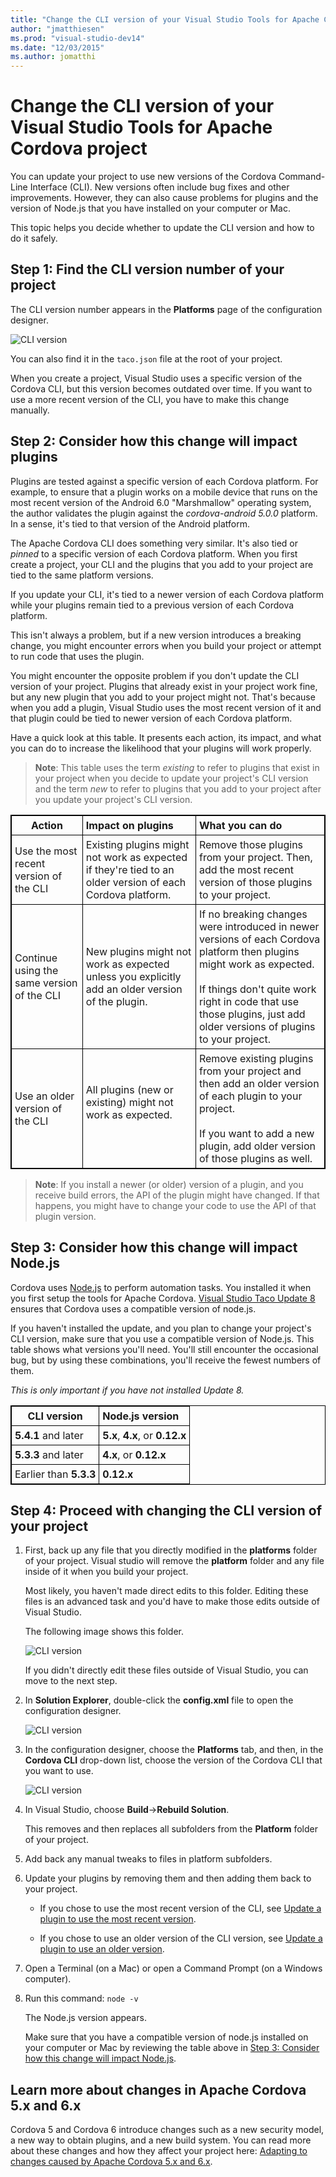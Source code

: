 ```yaml
---
title: "Change the CLI version of your Visual Studio Tools for Apache Cordova project | Cordova"
author: "jmatthiesen"
ms.prod: "visual-studio-dev14"
ms.date: "12/03/2015"
ms.author: jomatthi
---
```


# Change the CLI version of your Visual Studio Tools for Apache Cordova project

You can update your project to use new versions of the Cordova Command-Line Interface (CLI).  New versions often include bug fixes and other improvements. However, they can also cause problems for plugins and the version of Node.js that you have installed on your computer or Mac.

This topic helps you decide whether to update the CLI version and how to do it safely.

## Step 1: Find the CLI version number of your project

The CLI version number appears in the **Platforms** page of the configuration designer.

![CLI version](media/change-cli-version/cli-version.png)

You can also find it in the ```taco.json``` file at the root of your project.

When you create a project, Visual Studio uses a specific version of the Cordova CLI, but this version  becomes outdated over time. If you want to use a more recent version of the CLI, you have to make this change manually.

## Step 2: Consider how this change will impact plugins

Plugins are tested against a specific version of each Cordova platform. For example, to ensure that a plugin works on a mobile device that runs on the most recent version of the Android 6.0 "Marshmallow" operating system, the author validates the plugin against the *cordova-android 5.0.0* platform. In a sense, it's tied to that version of the Android platform.

The Apache Cordova CLI does something very similar. It's also tied or *pinned* to a specific version of each Cordova platform. When you first create a project, your CLI and the plugins that you add to your project are tied to the same platform versions.

If you update your CLI, it's tied to a newer version of each Cordova platform while your plugins remain tied to a previous version of each Cordova platform.

This isn't always a problem, but if a new version introduces a breaking change, you might encounter errors when you build your project or attempt to run code that uses the plugin.

You might encounter the opposite problem if you don't update the CLI version of your project. Plugins that already exist in your project work fine, but any new plugin that you add to your project might not. That's because when you add a plugin, Visual Studio uses the most recent version of it and that plugin could be tied to newer version of each Cordova platform.

Have a quick look at this table. It presents each action, its impact, and what you can do to increase the likelihood that your plugins will work properly.

> **Note**: This table uses the term *existing* to refer to plugins that exist in your project when you decide to update your project's CLI version and the term *new* to refer to plugins that you add to your project after you update your project's CLI version.

<style>
    table, th, td {
        border: 1px solid black;
        border-collapse: collapse;
    }
    th, td {
        padding: 5px;
    }
</style>
<table>
    <thead>
        <tr>
            <th>Action</th>
            <th style="text-align:left">Impact on plugins</th>
            <th style="text-align:left">What you can do</th>
        </tr>
    </thead>
    <tbody>
        <tr>
            <td>Use the most recent version of the CLI</td>
            <td style="text-align:left">Existing plugins might not work as expected if they&#39;re tied to an older version of each Cordova platform.</td>
            <td style="text-align:left">Remove those plugins from your project.  Then, add the most recent version of those plugins to your project.</td>
        </tr>
        <tr>
            <td>Continue using the same version of the CLI</td>
            <td style="text-align:left">New plugins might not work as expected unless you explicitly add an older version of the plugin. </td>
            <td style="text-align:left">If no breaking changes were introduced in newer versions of each Cordova platform then plugins might work as expected.<br><br>If things don&#39;t quite work right in code that use those plugins, just add older versions of plugins to your project. </td>
        </tr>
        <tr>
            <td>Use an older version of the CLI</td>
            <td style="text-align:left">All plugins (new or existing) might not work as expected.<br><br></td>
            <td style="text-align:left">Remove existing plugins from your project and then add an older version of each plugin to your project.
            <br><br>If you want to add a new plugin, add older version of those plugins as well. </td>
        </tr>
    </tbody>
</table>

>**Note**: If you install a newer (or older) version of a plugin, and you receive build errors, the API of the plugin might have changed. If that happens, you might have to change your code to use the API of that plugin version.

## <a id="node-compat"></a>Step 3: Consider how this change will impact Node.js

Cordova uses [Node.js](http://nodejs.org/) to perform automation tasks. You installed it when you first setup the tools for Apache Cordova. [Visual Studio Taco Update 8](https://docs.microsoft.com/visualstudio/cross-platform/tools-for-cordova/release-notes/release-update-8?view=toolsforcordova-2015) ensures that Cordova uses a compatible version of node.js.

If you haven't installed the update, and you plan to change your project's CLI version, make sure that you use a compatible version of Node.js. This table shows what versions you'll need. You'll still encounter the occasional bug, but by using these combinations, you'll receive the fewest numbers of them.

*This is only important if you have not installed Update 8.*

<table>
    <thead>
        <tr>
            <th>CLI version</th>
            <th style="text-align:left">Node.js version</th>
        </tr>
    </thead>
    <tbody>
        <tr>
            <td><strong>5.4.1</strong> and later</td>
            <td style="text-align:left"><strong>5.x</strong>, <strong>4.x</strong>, or <strong>0.12.x</strong></td>
        </tr>
        <tr>
            <td><strong>5.3.3</strong> and later</td>
            <td style="text-align:left"><strong>4.x</strong>, or <strong>0.12.x</strong></td>
        </tr>
        <tr>
            <td>Earlier than <strong>5.3.3</strong></td>
            <td style="text-align:left"><strong>0.12.x</strong></td>
        </tr>
    </tbody>
</table>

## Step 4: Proceed with changing the CLI version of your project

1. First, back up any file that you directly modified in the **platforms** folder of your project.    Visual studio will remove the **platform** folder and any file inside of it when you build your project.

    Most likely, you haven't made direct edits to this folder. Editing these files is an advanced task and you'd have to make those edits outside of Visual Studio.

    The following image shows this folder.

    ![CLI version](media/change-cli-version/platforms.png)

    If you didn't directly edit these files outside of Visual Studio, you can move to the next step.

2. In **Solution Explorer**, double-click the **config.xml** file to open the configuration designer.

    ![CLI version](media/change-cli-version/config-xml.png)

3. In the configuration designer, choose the **Platforms** tab, and then, in the **Cordova CLI** drop-down list, choose the version of the Cordova CLI that you want to use.

    ![CLI version](media/change-cli-version/config-designer.png)

4. In Visual Studio, choose **Build**->**Rebuild Solution**.

    This removes and then replaces all subfolders from the **Platform** folder of your project.

5. Add back any manual tweaks to files in platform subfolders.

6. Update your plugins by removing them and then adding them back to your project.

    * If you chose to use the most recent version of the CLI, see [Update a plugin to use the most recent version](../access-device-capabilities/manage-plugins.md).

    * If you chose to use an older version of the CLI version, see [Update a plugin to use an older version](../access-device-capabilities/manage-plugins.md).

7. Open a Terminal (on a Mac) or open a Command Prompt (on a Windows computer).

8. Run this command: ```node -v```

    The Node.js version appears.

    Make sure that you have a compatible version of node.js installed on your computer or Mac by reviewing the table above in [Step 3: Consider how this change will impact Node.js](#node-compat).

## Learn more about changes in Apache Cordova 5.x and 6.x

Cordova 5 and Cordova 6 introduce changes such as a new security model, a new way to obtain plugins, and a new build system. You can read more about these changes and how they affect your project here: [Adapting to changes caused by Apache Cordova 5.x and 6.x](https://github.com/Microsoft/cordova-docs/blob/master/articles/tutorial-cordova-5/tutorial-cordova-5-readme.md).

